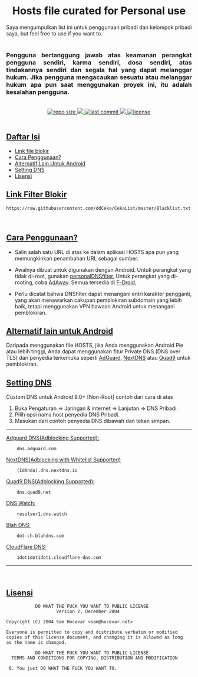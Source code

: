 <div align="center">
  <h1>Hosts file curated for Personal use</h1> 
</div>

<div align="justify">
Saya mengumpulkan list ini untuk penggunaan pribadi dan kelompok pribadi saya, but feel free to use if you want to.
</div>
&nbsp;
<div align="justify">
   <h3>Pengguna bertanggung jawab atas keamanan perangkat pengguna sendiri, karma sendiri, dosa sendiri, atas tindakannya sendiri dan segala hal yang dapat melanggar hukum. Jika pengguna mengacaukan sesuatu atau melanggar hukum apa pun saat menggunakan proyek ini, itu adalah kesalahan pengguna.</h3>
</div>
&nbsp;
&nbsp;
<div align="center"> 
  <a href="https://github.com/ddCeka/CekaList" > 
    <img src="https://img.shields.io/github/repo-size/ddCeka/CekaList?label=Repo%20Size&color=black" alt="repo size" >
  <a/>
  <a href="https://github.com/ddCeka/CekaList/commits/master" > 
    <img src="https://img.shields.io/badge/Updated%20Hosts-26/Nov/2021-darkred" >
  <a/>
  <a href="https://github.com/ddCeka/CekaList/commits/master" > 
    <img src="https://img.shields.io/github/last-commit/ddCeka/CekaList?label=Last%20Commit" alt="last commit" >
  <a/>
  <a href="https://github.com/ddCeka/CekaList/commits/master" > 
    <img src="https://img.shields.io/badge/Maintained-yes-blue" >
  <a/>
  <a href="https://github.com/ddCeka/CekaList/blob/master/LICENSE" > 
    <img src="https://img.shields.io/github/license/ddCeka/CekaList?label=License&color=lightblue" alt="license" >
  <a/>
</div>
&nbsp;
&nbsp;


## <ins>Daftar Isi</ins>

- [Link file blokir](#link-filter-blokir)
- [Cara Penggunaan?](#cara-penggunaan)
- [Alternatif Lain Untuk Android](#alternatif-lain-untuk-android)
- [Setting DNS](#setting-dns)
- [Lisensi](#lisensi)
&nbsp;

## <ins>Link Filter Blokir</ins>

`https://raw.githubusercontent.com/ddCeka/CekaList/master/Blacklist.txt`

&nbsp;

## <ins>Cara Penggunaan?</ins>

- Salin salah satu URL di atas ke dalam aplikasi HOSTS apa pun yang memungkinkan penambahan URL sebagai sumber.

- Awalnya dibuat untuk digunakan dengan Android.  Untuk perangkat yang tidak di-root, gunakan [personalDNSfilter.](https://f-droid.org/en/packages/dnsfilter.android/)  Untuk perangkat yang di-rooting, coba [AdAway](https://f-droid.org/en/packages/org.adaway/).  Semua tersedia di [F-Droid.](https://www.f-droid.org/)

- Perlu dicatat bahwa DNSfilter dapat menangani entri karakter pengganti, yang akan menawarkan cakupan pemblokiran subdomain yang lebih baik, tetapi menggunakan VPN bawaan Android untuk menangani pemblokiran.
&nbsp;

## <ins>Alternatif lain untuk Android</ins>

Daripada menggunakan file HOSTS, jika Anda menggunakan Android Pie atau lebih tinggi, Anda dapat menggunakan fitur Private DNS (DNS over TLS) dari penyedia terkemuka seperti [AdGuard](https://adguard.com/en/download.html), [NextDNS](https://play.google.com/store/apps/details?id=io.nextdns.NextDNS&hl=en_IE&referrer=utm_source%3Dgoogle%26utm_medium%3Dorganic%26utm_term%3Dnextdns+android) atau [Quad9](https://play.google.com/store/apps/details?id=com.quad9.aegis&utm_campaign=quad9-blog&pcampaignid=MKT-Other-global-all-co-prtnr-py-PartBadge-Mar2515-1) untuk pemblokiran.
&nbsp;

## <ins>Setting DNS</ins>

Custom DNS untuk Android 9.0+ [Non-Root] contoh dari cara di atas
 1. Buka Pengaturan => Jaringan & internet => Lanjutan => DNS Pribadi.
 2. Pilih opsi nama host penyedia DNS Pribadi.
 3. Masukan dari contoh penyedia DNS dibawah dan tekan simpan.
---
[Adguard DNS(Adblocking Supported):](https://adguard.com/en/adguard-dns/overview.html)
```
	dns.adguard.com
```
[NextDNS(Adblocking with Whitelist Supported)](https://help.nextdns.io/t/m1hmv0k/which-setup-type-to-use)
```
	(IdAnda).dns.nextdns.io
```
[Quad9 DNS(Adblocking Supported):](https://support.quad9.net/hc/en-us/articles/360046736911-Configure-Android-to-use-Private-DNS-feature-with-Quad9)
```
	dns.quad9.net
```
[DNS Watch:](https://www.watchguard.com/help/docs/help-center/en-US/Content/en-US/Fireware/services/dnswatch/dnswatch_config_examples_c.html#:~:text=In%20the%20DNSWatch%20settings%2C%20enable,configured%20with%20different%20DNS%20servers.)
```
	resolver1.dns.watch
```
[Blah DNS:](https://github.com/ookangzheng/blahdns)
```
	dot-ch.blahdns.com
```
[CloudFlare DNS:](https://www.cloudflare.com/en-gb/learning/dns/what-is-1.1.1.1)
```
	1dot1dot1dot1.cloudflare-dns.com
```
---
&nbsp;

## <ins>Lisensi</ins>

```
           DO WHAT THE FUCK YOU WANT TO PUBLIC LICENSE
                   Version 2, December 2004
 
Copyright (C) 2004 Sam Hocevar <sam@hocevar.net>

Everyone is permitted to copy and distribute verbatim or modified
copies of this license document, and changing it is allowed as long
as the name is changed.
 
           DO WHAT THE FUCK YOU WANT TO PUBLIC LICENSE
  TERMS AND CONDITIONS FOR COPYING, DISTRIBUTION AND MODIFICATION

 0. You just DO WHAT THE FUCK YOU WANT TO.
```

